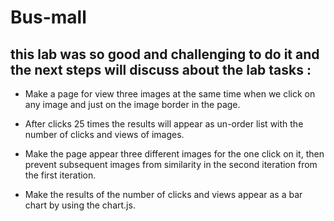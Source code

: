 # Bus-mall

## this lab was so good and challenging to do it and the next steps will discuss about the lab tasks :

* Make a page for view three images at the same time when we click on any image and just on the image border in the page.

* After clicks 25 times the results will appear as un-order list with the number of clicks and views of images.

* Make the page appear three different images for the one click on it, then prevent subsequent images from similarity in  the second iteration from the first iteration.

*  Make the results of the number of clicks and views appear as a bar chart by using the chart.js.